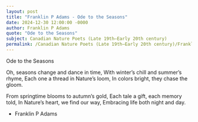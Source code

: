 ```yaml
---
layout: post
title: "Franklin P Adams - Ode to the Seasons"
date: 2024-12-30 12:00:00 -0000
author: Franklin P Adams
quote: "Ode to the Seasons"
subject: Canadian Nature Poets (Late 19th–Early 20th century)
permalink: /Canadian Nature Poets (Late 19th–Early 20th century)/Franklin P Adams/Franklin P Adams - Ode to the Seasons
---
```


Ode to the Seasons

Oh, seasons change and dance in time,
With winter’s chill and summer’s rhyme,
Each one a thread in Nature’s loom,
In colors bright, they chase the gloom.

From springtime blooms to autumn’s gold,
Each tale a gift, each memory told,
In Nature’s heart, we find our way,
Embracing life both night and day.


- Franklin P Adams
